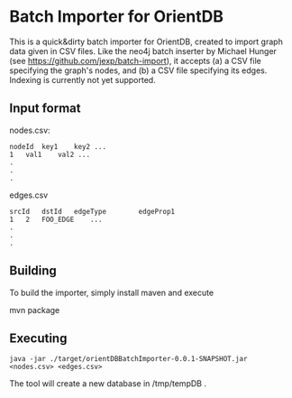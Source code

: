 Batch Importer for OrientDB
===========================

This is a quick&dirty batch importer for OrientDB, created to import
graph data given in CSV files. Like the neo4j batch inserter by
Michael Hunger (see https://github.com/jexp/batch-import), it accepts
(a) a CSV file specifying the graph's nodes, and (b) a CSV file
specifying its edges. Indexing is currently not yet supported.


Input format
------------

nodes.csv:

	nodeId	key1	key2 ...
	1	val1	val2 ...
	.
	.
	.

edges.csv

	srcId   dstId   edgeType        edgeProp1
	1	2	FOO_EDGE	...
	.
	.
	.

Building
--------

To build the importer, simply install maven and execute

   mvn package

Executing
----------

	java -jar ./target/orientDBBatchImporter-0.0.1-SNAPSHOT.jar
	<nodes.csv> <edges.csv>

The tool will create a new database in /tmp/tempDB .
